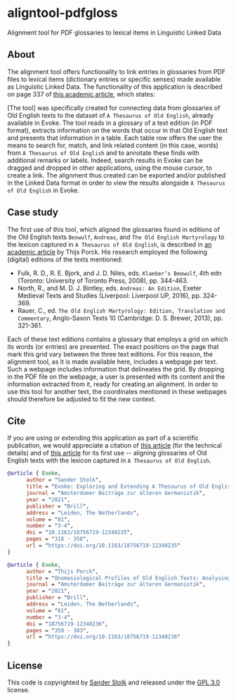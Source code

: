 # aligntool-pdfgloss
Alignment tool for PDF glossaries to lexical items in Linguistic Linked Data

## About

The alignment tool offers functionality to link entries in glossaries from PDF 
files to lexical items (dictionary entries or specific senses) made available 
as Linguistic Linked Data. The functionality of this application is described 
on page 337 of [this academic article](https://doi.org/10.1163/18756719-12340235), 
which states:

\[The tool\] was specifically created for connecting data from glossaries of 
Old English texts to the dataset of `A Thesaurus of Old English`, already 
available in Evoke. The tool reads in a glossary of a text edition (in PDF 
format), extracts information on the words that occur in that Old English text 
and presents that information in a table. Each table row offers the user the 
means to search for, match, and link related content (in this case, words) 
from `A Thesaurus of Old English` and to annotate these finds with additional 
remarks or labels. Indeed, search results in Evoke can be dragged and dropped 
in other applications, using the mouse cursor, to create a link. The 
alignment thus created can be exported and/or published in the Linked Data 
format in order to view the results alongside `A Thesaurus of Old English` in 
Evoke.

## Case study

The first use of this tool, which aligned the glossaries found in editions of 
the Old English texts `Beowulf`, `Andreas`, and `The Old English Martyrology` 
to the lexicon captured in `A Thesaurus of Old English`, is described in 
[an academic article](https://doi.org/10.1163/18756719-12340236) by Thijs 
Porck. His research employed the following (digital) editions of the texts
mentioned: 

* Fulk, R. D., R. E. Bjork, and J. D. Niles, eds. `Klaeber’s Beowulf`, 4th edn (Toronto: University of Toronto Press, 2008), pp. 344-463.
* North, R., and M. D. J. Bintley, eds. `Andreas: An Edition`, Exeter Medieval Texts and Studies (Liverpool: Liverpool UP, 2016), pp. 324-369.
* Rauer, C., ed. `The Old English Martyrology: Edition, Translation and Commentary`, Anglo-Saxon Texts 10 (Cambridge: D. S. Brewer, 2013), pp. 321-361.

Each of these text editions contains a glossary that employs a grid on which  
its words (or entries) are presented. The exact positions on the page that 
mark this grid vary between the three text editions. For this reason, the 
alignment tool, as it is made available here, includes a webpage per text. 
Such a webpage includes information that delineates the grid. By dropping in 
the PDF file on the webpage, a user is presented with its content and the 
information extracted from it, ready for creating an alignment. In order to 
use this tool for another text, the coordinates mentioned in these webpages 
should therefore be adjusted to fit the new context. 

## Cite

If you are using or extending this application as part of a scientific publication,
we would appreciate a citation of [this article](https://doi.org/10.1163/18756719-12340235)
(for the technical details) and of [this article](https://doi.org/10.1163/18756719-12340236)
for its first use -- aligning glossaries of Old English texts with the lexicon captured in `A Thesaurus of Old English`.

```bibtex
@article { Evoke,
      author = "Sander Stolk",
      title = "Evoke: Exploring and Extending A Thesaurus of Old English Using a Linked Data Approach",
      journal = "Amsterdamer Beiträge zur älteren Germanistik",
      year = "2021",
      publisher = "Brill",
      address = "Leiden, The Netherlands",
      volume = "81",
      number = "3-4",
      doi = "10.1163/18756719-12340235",
      pages = "318 - 358",
      url = "https://doi.org/10.1163/18756719-12340235"
}
```

```bibtex
@article { Evoke,
      author = "Thijs Porck",
      title = "Onomasiological Profiles of Old English Texts: Analysing the Vocabulary of Beowulf, Andreas and the Old English Martyrology through Linguistic Linked Data",
      journal = "Amsterdamer Beiträge zur älteren Germanistik",
      year = "2021",
      publisher = "Brill",
      address = "Leiden, The Netherlands",
      volume = "81",
      number = "3-4",
      doi = "18756719-12340236",
      pages = "359 - 383",
      url = "https://doi.org/10.1163/18756719-12340236"
}
```

## License
This code is copyrighted by [Sander Stolk](https://orcid.org/0000-0003-2254-6613)
and released under the [GPL 3.0](https://www.gnu.org/licenses/gpl-3.0.txt) license.